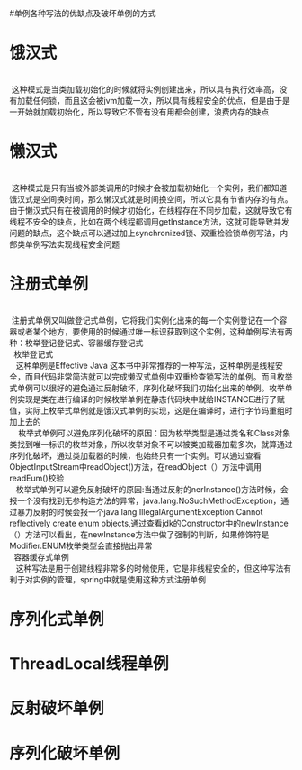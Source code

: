 #单例各种写法的优缺点及破坏单例的方式

<h1>饿汉式</h1><br>
 &nbsp这种模式是当类加载初始化的时候就将实例创建出来，所以具有执行效率高，没有加载任何锁，而且这会被jvm加载一次，所以具有线程安全的优点，但是由于是一开始就加载初始化，所以导致它不管有没有用都会创建，浪费内存的缺点

<h1>懒汉式</h1><br>
 &nbsp这种模式是只有当被外部类调用的时候才会被加载初始化一个实例，我们都知道饿汉式是空间换时间，那么懒汉式就是时间换空间，所以它具有节省内存的有点。
由于懒汉式只有在被调用的时候才初始化，在线程存在不同步加载，这就导致它有线程不安全的缺点，比如在两个线程都调用getInstance方法，这就可能导致并发问题的缺点，这个缺点可以通过加上synchronized锁、双重检验锁单例写法，内部类单例写法实现线程安全问题

<h1>注册式单例</h1><br>
 &nbsp注册式单例又叫做登记式单例，它将我们实例化出来的每一个实例登记在一个容器或者某个地方，要使用的时候通过唯一标识获取到这个实例，这种单例写法有两种：枚举登记登记式、容器缓存登记式<br>
    &nbsp&nbsp枚举登记式<br>
        &nbsp&nbsp&nbsp这种单例是Effective Java 这本书中非常推荐的一种写法，这种单例是线程安全，而且代码非常简洁就可以完成懒汉式单例中双重检查锁写法的单例。而且枚举式单例可以很好的避免通过反射破坏，序列化破坏我们初始化出来的单例。枚举单例实现是类在进行编译的时候枚举单例在静态代码块中就给INSTANCE进行了赋值，实际上枚举式单例就是饿汉式单例的实现，这是在编译时，进行字节码重组时加上去的<br>
       &nbsp&nbsp&nbsp 枚举式单例可以避免序列化破坏的原因：因为枚举类型是通过类名和Class对象类找到唯一标识的枚举对象，所以枚举对象不可以被类加载器加载多次，就算通过序列化破坏，通过类加载器的时候，也始终只有一个实例。可以通过查看ObjectInputStream中readObject()方法，在readObject（）方法中调用readEum()校验<br>
        &nbsp&nbsp&nbsp枚举式单例可以避免反射破坏的原因:当通过反射的nerInstance()方法时候，会报一个没有找到无参构造方法的异常，java.lang.NoSuchMethodException，通过暴力反射的时候会报一个java.lang.IllegalArgumentException:Cannot reflectively create enum objects,通过查看jdk的Constructor中的newInstance（）方法可以看出，在newInstance方法中做了强制的判断，如果修饰符是Modifier.ENUM枚举类型会直接抛出异常<br>
    &nbsp&nbsp容器缓存式单例<br>
        &nbsp&nbsp&nbsp这种写法是用于创建线程非常多的时候使用，它是非线程安全的，但这种写法有利于对实例的管理，spring中就是使用这种方式注册单例<br>
           
<h1>序列化式单例</h1>

<h1>ThreadLocal线程单例</h1>

<h1>反射破坏单例</h1>

<h1>序列化破坏单例</h1>
